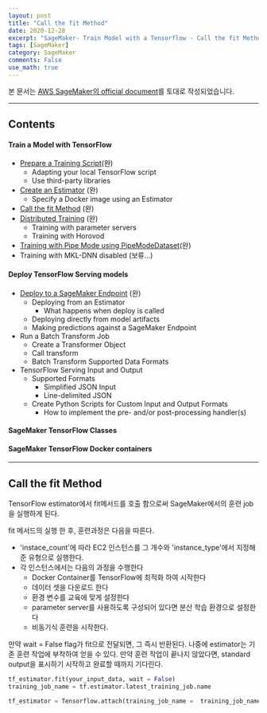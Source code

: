 ```yaml
---
layout: post
title: "Call the fit Method"
date: 2020-12-28
excerpt: "SageMaker- Train Model with a Tensorflow - Call the fit Method"
tags: [SageMaker]
category: SageMaker
comments: False
use_math: true
---
```


본 문서는 [AWS SageMaker의 official document](https://sagemaker.readthedocs.io/en/stable/frameworks/tensorflow/using_tf.html#train-a-model-with-tensorflow)를 토대로 작성되었습니다.

- - -

## Contents

#### Train a Model with TensorFlow
* [Prepare a Training Script](https://github.com/silverstar0727/AWS-SageMaker-Docs/blob/main/sagemaker/2020-12-26-SageMaker_01.md)(완)
  * Adapting your local TensorFlow script
  * Use third-party libraries
* [Create an Estimator](https://github.com/silverstar0727/AWS-SageMaker-Docs/blob/main/sagemaker/2020-12-27-SageMaker_02.md) (완)
  * Specify a Docker image using an Estimator
* [Call the fit Method](https://github.com/silverstar0727/AWS-SageMaker-Docs/blob/main/sagemaker/2020-12-28-SageMaker_03.md) (완)
* [Distributed Training](https://github.com/silverstar0727/AWS-SageMaker-Docs/blob/main/sagemaker/2020-12-29-SageMaker_04.md) (완)
  * Training with parameter servers
  * Training with Horovod
* [Training with Pipe Mode using PipeModeDataset](https://github.com/silverstar0727/AWS-SageMaker-Docs/blob/main/sagemaker/2020-12-30-SageMaker_05.md)(완)
* Training with MKL-DNN disabled (보류...)

#### Deploy TensorFlow Serving models
* [Deploy to a SageMaker Endpoint](https://github.com/silverstar0727/AWS-SageMaker-Docs/blob/main/sagemaker/2020-12-31-SageMaker_07.md) (완)
  * Deploying from an Estimator
    * What happens when deploy is called
  * Deploying directly from model artifacts
  * Making predictions against a SageMaker Endpoint
* Run a Batch Transform Job
  * Create a Transformer Object
  * Call transform
  * Batch Transform Supported Data Formats
* TensorFlow Serving Input and Output
  * Supported Formats
    * Simplified JSON Input
    * Line-delimited JSON
  * Create Python Scripts for Custom Input and Output Formats
    * How to implement the pre- and/or post-processing handler(s)
    
#### SageMaker TensorFlow Classes

#### SageMaker TensorFlow Docker containers

- - -

## Call the fit Method
TensorFlow estimator에서 fit메서드를 호출 함으로써 SageMaker에서의 훈련 job을 실행하게 된다.

fit 메서드의 실행 한 후, 훈련과정은 다음을 따른다.
* 'instace_count'에 따라 EC2 인스턴스를 그 개수와 'instance_type'에서 지정해 준 유형으로 실행한다.
* 각 인스턴스에서는 다음의 과정을 수행한다
    * Docker Container를 TensorFlow에 최적화 하여 시작한다
    * 데이터 셋을 다운로드 한다
    * 환경 변수를 교육에 맞게 설정한다
    * parameter server를 사용하도록 구성되어 있다면 분산 학습 환경으로 설정한다
    * 비동기식 훈련을 시작한다.
    
만약 wait = False flag가 fit으로 전달되면, 그 즉시 반환된다. 나중에 estimator는 기존 훈련 작업에 부착하여 얻을 수 있다.
만약 훈련 작업이 끝나지 않았다면, standard output을 표시하기 시작하고 완료할 때까지 기다린다.

~~~python
tf_estimator.fit(your_input_data, wait = False)
training_job_name = tf.estimator.latest_training_job.name

tf_estimator = Tensorflow.attach(training_job_name =  training_job_name)
~~~
